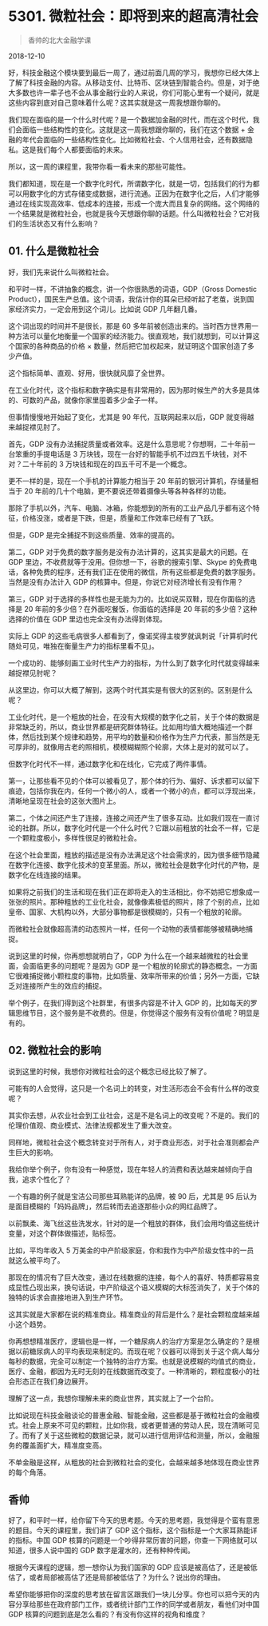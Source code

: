 # 5301. 微粒社会：即将到来的超高清社会

> 香帅的北大金融学课

2018-12-10


好，科技金融这个模块要到最后一周了，通过前面几周的学习，我想你已经大体上了解了科技金融的内容。从移动支付、比特币、区块链到智能合约。但是，对于绝大多数也许一辈子也不会从事金融行业的人来说，你们可能心里有一个疑问，就是这些内容到底对自己意味着什么呢？这其实就是这一周我想跟你聊的。

我们现在面临的是一个什么时代呢？是一个数据加金融的时代，而在这个时代，我们会面临一些结构性的变化。这就是这一周我想跟你聊的，我们在这个数据 + 金融的年代会面临的一些结构性变化。比如微粒社会、个人信用社会，还有数据隐私。这是我们每个人都要面临的未来。

所以，这一周的课程里，我带你看一看未来的那些可能性。

我们都知道，现在是一个数字化时代，所谓数字化，就是一切，包括我们的行为都可以用数字化的方式存储变成数据，进行流通。正因为在数字化之后，人们才能够通过在线实现高效率、低成本的连接，形成一个庞大而且复杂的网络。这个网络的一个结果就是微粒社会，也就是我今天想跟你聊的话题。什么叫微粒社会？它对我们的生活状态又有什么影响？

## 01. 什么是微粒社会

好，我们先来说什么叫微粒社会。

和平时一样，不讲抽象的概念，讲一个你很熟悉的词语，GDP（Gross Domestic Product），国民生产总值。这个词语，我估计你的耳朵已经听起了老茧，说到国家经济实力，一定会用到这个词儿。比如说 GDP 几年翻几番。

这个词出现的时间并不是很长，那是 60 多年前被创造出来的。当时西方世界用一种方法可以量化地衡量一个国家的经济能力。很直观地，我们就想到，可以计算这个国家的各种商品的价格 × 数量，然后把它加权起来，就证明这个国家创造了多少产值。

这个指标简单、直观、好用，很快就风靡了全世界。

在工业化时代，这个指标和数字确实是有非常用的，因为那时候生产的大多是具体的、可数的产品，就像你家里囤着多少金子一样。

但事情慢慢地开始起了变化，尤其是 90 年代，互联网起来以后，GDP 就变得越来越捉襟见肘了。

首先，GDP 没有办法捕捉质量或者效率。这是什么意思呢？你想啊，二十年前一台笨重的手提电话是 3 万块钱，现在一台好的智能手机不过四五千块钱，对不对？二十年前的 3 万块钱和现在的四五千可不是一个概念。

更不一样的是，现在一个手机的计算能力相当于 20 年前的银河计算机，存储量相当于 20 年前的几十个电脑，更不要说还带着摄像头等各种各样的功能。

那除了手机以外，汽车、电脑、冰箱，你能想到的所有的工业产品几乎都有这个特征，价格没涨，或者是下跌，但是，质量和工作效率已经有了飞跃。

但是，GDP 是完全捕捉不到这些质量、效率的提高的。

第二，GDP 对于免费的数字服务是没有办法计算的，这其实是最大的问题。在 GDP 里边，不收费就等于没用。但你想一下，谷歌的搜索引擎、Skype 的免费电话，各种免费的程序，还有我们正在使用的微信，所有这些都是免费的数字服务。当然是没有办法计入 GDP 的核算中。但是，你说它对经济增长有没有作用？

第三，GDP 对于选择的多样性也是无能为力的。比如说买双鞋，现在你面临的选择是 20 年前的多少倍？在外面吃餐饭，你面临的选择是 20 年前的多少倍？这种选择的价值在 GDP 里边也完全没有办法得到体现。

实际上 GDP 的这些毛病很多人都看到了，像诺奖得主梭罗就讽刺说「计算机时代随处可见，唯独在衡量生产力的指标里看不见」。

一个成功的、能够刻画工业时代生产力的指标，为什么到了数字化时代就变得越来越捉襟见肘呢？

从这里边，你可以大概了解到，这两个时代其实是有很大的区别的。区别是什么呢？

工业化时代，是一个粗放的社会，在没有大规模的数字化之前，关于个体的数据是非常缺乏的，所以，商业世界都是研究群体特征。比如用均值大概地描述一个群体，然后找到某个规律和趋势，用平均的数量和价格作为生产力代表，那当然是无可厚非的，就像用古老的照相机，模模糊糊照个轮廓，大体上是对的就可以了。

但数字化时代不一样，通过数字化和在线化，它完成了两件事情。

第一，让那些看不见的个体可以被看见了，那个体的行为、偏好、诉求都可以留下痕迹，包括你我在内，任何一个微小的人，或者一个微小的点，都可以浮现出来，清晰地呈现在社会的这张大图片上。

第二，个体之间还产生了连接，连接之间还产生了很多互动。比如我们现在一直讨论的社群。所以，数字化时代是一个什么时代？它跟以前粗放的社会不一样，它是一个颗粒度极小，多样性很足的微粒社会。

在这个社会里面，粗放的描述是没有办法满足这个社会需求的，因为很多细节隐藏在数字化连接、数字化技术的变革里面。所以，微粒社会是数字化时代的产物，是数字化在线连接的结果。

如果将之前我们的生活和现在我们正在即将走入的生活相比，你不妨把它想象成一张张的照片。那种粗放的工业化社会，就像像素极低的照片，除了个别的点，比如皇帝、国家、大机构以外，大部分事物都是很模糊的，只有一个粗放的轮廓。

而微粒社会就像超高清的动态照片一样，任何一个动物的表情都能够被精确地捕捉。

说到这里的时候，你再想想就明白了，GDP 为什么在一个越来越微粒的社会里面，会面临更多的问题呢？是因为 GDP 是一个粗放的轮廓式的静态概念。一方面它很难捕捉微小颗粒度的事物，比如质量、效率所带来的价值；另外一方面，它缺乏对连接所产生的效应的捕捉。

举个例子，在我们得到这个社群里，有很多内容是不计入 GDP 的，比如每天的罗辑思维节目，这个服务是不收费的。但是，你觉得这个服务有没有价值呢？明显是有的。

## 02. 微粒社会的影响

说到这里的时候，我想你对微粒社会的这个概念已经比较了解了。

可能有的人会觉得，这只是一个名词上的转变，对生活形态会不会有什么样的改变呢？

其实你去想，从农业社会到工业社会，这是不是名词上的改变呢？不是的。我们的伦理价值观、商业模式、法律法规都发生了重大改变。

同样地，微粒社会这个概念转变对于所有人，对于商业形态，对于社会准则都会产生巨大的影响。

我给你举个例子，你有没有一种感觉，现在年轻人的消费和表达越来越倾向于自我，追求个性化了？

一个有趣的例子就是宝洁公司那些耳熟能详的品牌，被 90 后，尤其是 95 后认为是面目模糊的「妈妈品牌」，然后转而去追逐那些小众的网红品牌了。

以前飘柔、海飞丝这些洗发水，针对的是一个粗放的群体，我们会用均值这些统计变量，对这个群体做描述，贴标签。

比如，平均年收入 5 万美金的中产阶级家庭，你和我作为中产阶级女性中的一员就这么被平均了。

那现在的情况有了巨大改变，通过在线数据的连接，每个人的喜好、特质都容易变成显性凸现出来，换句话说，中产阶级这个语义模糊的大标签消失了，关于个体的独特的诉求会直接地进入到生产环节。

这其实就是大家都在说的精准商业。精准商业的背后是什么？是社会颗粒度越来越小这个趋势。

你再想想精准医疗，逻辑也是一样，一个糖尿病人的治疗方案是怎么确定的？是根据以前糖尿病人的平均表现来制定的。而现在呢？仪器可以得到关于这个病人每分每秒的数据，完全可以制定一个独特的治疗方案。也就是说模糊的均值式的商业，医疗、金融，都因为无时无刻的在线数据而改变了。一种清晰的，颗粒度极小的社会形态正在我们身边展开。

理解了这一点，我想你理解未来的商业世界，其实就上了一个台阶。

比如说现在科技金融谈论的普惠金融、智能金融，这些都是基于微粒社会的金融模式。社会上原来不可见的颗粒，比如你我，或者更普通的劳动人民，现在清晰可见了。而有了关于这些微粒的数据记录，就可以进行信用评估和测量，所以，金融服务的覆盖面扩大，精准度变高。

不单金融是这样，从粗放的社会到微粒社会的变化，会越来越多地体现在商业世界的每个角落。

## 香帅

好了，和平时一样，给你留下今天的思考题。今天的思考题，我觉得是个蛮有意思的题目。今天的课程里，我们讲了 GDP 这个指标，这个指标是一个大家耳熟能详的指标。中国 GDP 核算的问题是一个吵得非常厉害的问题，你查一下网络就可以知道，很多人说中国的 GDP 数字是灌水的，还有种种传闻。

根据今天课程的逻辑，想一想你认为我们国家的 GDP 应该是被高估了，还是被低估了，或者局部被高估了还是局部被低估了？为什么？说出你的理由。

希望你能够把你的深度的思考放在留言区跟我们一块儿分享。你也可以把今天的内容分享给那些在政府部门工作，或者统计部门工作的同学或者朋友，看他们对中国 GDP 核算的问题到底是怎么看的？有没有你这样的视角和维度？

